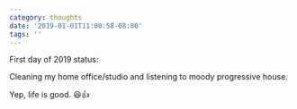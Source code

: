 ```yaml
---
category: thoughts
date: '2019-01-01T11:00:58-08:00'
tags: ''
---
```


First day of 2019 status:

Cleaning my home office/studio and listening to moody progressive house.

Yep, life is good. 😆👍